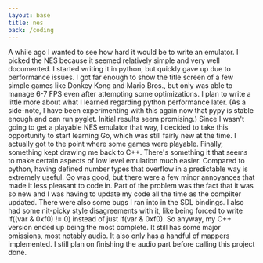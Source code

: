```yaml
---
layout: base
title: nes
back: /coding
---
```


A while ago I wanted to see how hard it would be to write an emulator. I picked the NES because it seemed relatively simple and very well documented.
I started writing it in python, but quickly gave up due to performance issues. I got far enough to show the title screen of a few simple games like Donkey Kong and Mario Bros., but only was able to manage 6-7 FPS even after attempting some optimizations. I plan to write a little more about what I learned regarding python performance later. (As a side-note, I have been experimenting with this again now that pypy is stable enough and can run pyglet. Initial results seem promising.)
Since I wasn't going to get a playable NES emulator that way, I decided to take this opportunity to start learning Go, which was still fairly new at the time. I actually got to the point where some games were playable.
Finally, something kept drawing me back to C++. There's something it that seems to make certain aspects of low level emulation much easier. Compared to python, having defined number types that overflow in a predictable way is extremely useful. Go was good, but there were a few minor annoyances that made it less pleasant to code in. Part of the problem was the fact that it was so new and I was having to update my code all the time as the compilter updated. There were also some bugs I ran into in the SDL bindings. I also had some nit-picky style disagreements with it, like being forced to write if((var & 0xf0) != 0) instead of just if(var & 0xf0).
So anyway, my C++ version ended up being the most complete. It still has some major omissions, most notably audio. It also only has a handful of mappers implemented. I still plan on finishing the audio part before calling this project done.

